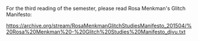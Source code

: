 For the third reading of the semester, please read Rosa Menkman's Glitch Manifesto:

https://archive.org/stream/RosaMenkmanGlitchStudiesManifesto_201504/%20Rosa%20Menkman%20-%20Glitch%20Studies%20Manifesto_djvu.txt
